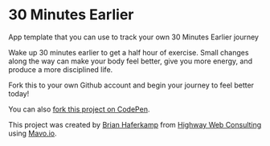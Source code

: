 # 30 Minutes Earlier
App template that you can use to track your own 30 Minutes Earlier journey

Wake up 30 minutes earlier to get a half hour of exercise. Small changes along the way can make your body feel better, give you more energy, and produce a more disciplined life.

Fork this to your own Github account and begin your journey to feel better today!

You can also [fork this project on CodePen](https://codepen.io/brianhaferkamp/pen/MzMwqW/).

This project was created by [Brian Haferkamp](https://twitter.com/brianhaferkamp) from [Highway Web Consulting](http://highwaywebconsulting.com) using [Mavo.io](https://mavo.io).
